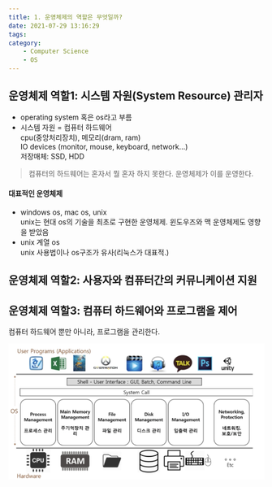 ```yaml
---
title: 1. 운영체제의 역할은 무엇일까?
date: 2021-07-29 13:16:29
tags:
category:
    - Computer Science
    - OS
---
```

## 운영체제 역할1: 시스템 자원(System Resource) 관리자

-   operating system 혹은 os라고 부름
-   시스템 자원 = 컴퓨터 하드웨어  
    cpu(중앙처리장치), 메모리(dram, ram)  
    IO devices (monitor, mouse, keyboard, network...)  
    저장매체: SSD, HDD

> 컴퓨터의 하드웨어는 혼자서 뭘 혼자 하지 못한다. 운영체제가 이를 운영한다.

#### 대표적인 운영체제

-   windows os, mac os, unix  
    unix는 현대 os의 기술을 최초로 구현한 운영체제. 윈도우즈와 맥 운영체제도 영향을 받았음
-   unix 계열 os  
    unix 사용법이나 os구조가 유사(리눅스가 대표적.)

## 운영체제 역할2: 사용자와 컴퓨터간의 커뮤니케이션 지원

## 운영체제 역할3: 컴퓨터 하드웨어와 프로그램을 제어

컴퓨터 하드웨어 뿐만 아니라, 프로그램을 관리한다.

![](/img/os/os1.png)